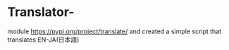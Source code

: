 # Translator-
module https://pypi.org/project/translate/ and created a simple script that translates EN-JA(日本語)
